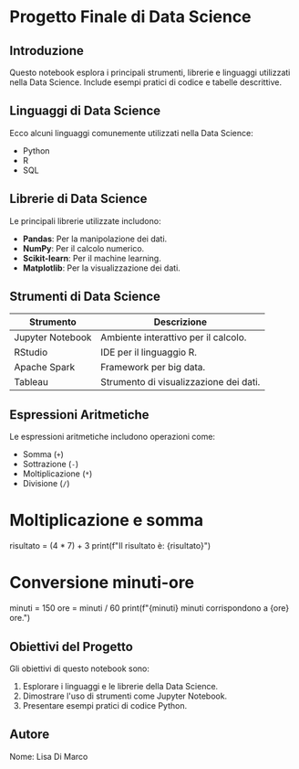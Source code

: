 # Progetto Finale di Data Science

## Introduzione
Questo notebook esplora i principali strumenti, librerie e linguaggi utilizzati nella Data Science. Include esempi pratici di codice e tabelle descrittive.

## Linguaggi di Data Science
Ecco alcuni linguaggi comunemente utilizzati nella Data Science:
- Python
- R
- SQL

## Librerie di Data Science
Le principali librerie utilizzate includono:
- **Pandas**: Per la manipolazione dei dati.
- **NumPy**: Per il calcolo numerico.
- **Scikit-learn**: Per il machine learning.
- **Matplotlib**: Per la visualizzazione dei dati.

## Strumenti di Data Science
| Strumento           | Descrizione                             |
|---------------------|-----------------------------------------|
| Jupyter Notebook    | Ambiente interattivo per il calcolo.   |
| RStudio             | IDE per il linguaggio R.               |
| Apache Spark        | Framework per big data.                |
| Tableau             | Strumento di visualizzazione dei dati. |

## Espressioni Aritmetiche
Le espressioni aritmetiche includono operazioni come:
- Somma (`+`)
- Sottrazione (`-`)
- Moltiplicazione (`*`)
- Divisione (`/`)

# Moltiplicazione e somma
risultato = (4 * 7) + 3
print(f"Il risultato è: {risultato}")

# Conversione minuti-ore
minuti = 150
ore = minuti / 60
print(f"{minuti} minuti corrispondono a {ore} ore.")

## Obiettivi del Progetto
Gli obiettivi di questo notebook sono:
1. Esplorare i linguaggi e le librerie della Data Science.
2. Dimostrare l'uso di strumenti come Jupyter Notebook.
3. Presentare esempi pratici di codice Python.

## Autore
Nome: Lisa Di Marco
